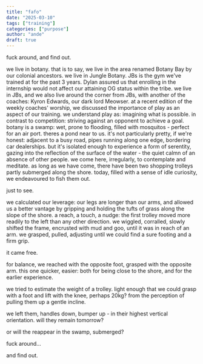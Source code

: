 ```yaml
---
title: "fafo"
date: "2025-03-10"
tags: ["training"]
categories: ["purpose"]
author: "ande"
draft: true
---
```


fuck around, and find out.

we live in botany.
that is to say, we live in the area renamed Botany Bay by our colonial ancestors.
we live in Jungle Botany.
JBs is the gym we've trained at for the past 3 years.
Dylan assured us that enrolling in the internship would not affect our attaining OG status within the tribe.
we live in JBs, and we also live around the corner from JBs, with another of the coaches: Kyron Edwards, our dark lord Meowser.
at a recent edition of the weekly coaches' worship, we discussed the importance of play as an aspect of our training.
we understand play as: imagining what is possible.
in contrast to competition: striving against an opponent to achieve a goal.
botany is a swamp: wet, prone to flooding, filled with mosquitos - perfect for an air port.
theres a pond near to us.
it's not particularly pretty, if we're honest: adjacent to a busy road, pipes running along one edge, bordering car dealerships.
but it's isolated enough to experience a form of serentity, gazing into the reflection of the surface of the water - the quiet calmn of an absence of other people.
we come here, irregularly, to contemplate and meditate.
as long as we have come, there have been two shopping trolleys partly submerged along the shore.
today, filled with a sense of idle curiosity, we endeavoured to fish them out.

just to see.

we calculated our leverage: our legs are longer than our arms, and allowed us a better vantage by gripping and holding the tufts of grass along the slope of the shore.
a reach, a touch, a nudge: the first trolley moved more readily to the left than any other direction.
we wiggled, corralled, slowly shifted the frame, encrusted with mud and goo, until it was in reach of an arm.
we grasped, pulled, adjusting until we could find a sure footing and a firm grip.

it came free.

for balance, we reached with the opposite foot, grasped with the opposite arm.
this one quicker, easier: both for being close to the shore, and for the earlier experience.

we tried to estimate the weight of a trolley. 
light enough that we could grasp with a foot and lift with the knee, perhaps 20kg? 
from the perception of pulling them up a gentle incline.

we left them, handles down, bumper up - in their highest vertical orientation.
will they remain tomorrow?

or will the reappear in the swamp, submerged?

fuck around...

and find out.
